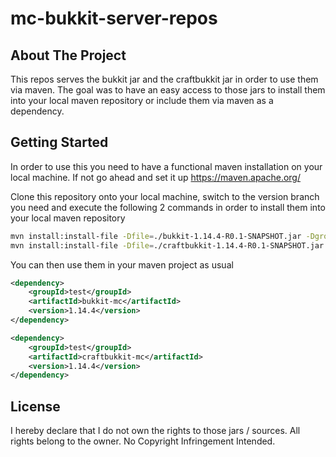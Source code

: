 # mc-bukkit-server-repos

<!-- ABOUT THE PROJECT -->
## About The Project

This repos serves the bukkit jar and the craftbukkit jar in order to use them via maven. The goal was to have an easy access to those jars to install them 
into your local maven repository or include them via maven as a dependency.

## Getting Started

In order to use this you need to have a functional maven installation on your local machine. If not go ahead and set it up https://maven.apache.org/

Clone this repository onto your local machine, switch to the version branch you need and execute the following 2 commands in order to install them into your local maven repository
```sh
mvn install:install-file -Dfile=./bukkit-1.14.4-R0.1-SNAPSHOT.jar -DgroupId=<group-id> -DartifactId=<artifact-id> -Dversion=<version> -Dpackaging=jar
mvn install:install-file -Dfile=./craftbukkit-1.14.4-R0.1-SNAPSHOT.jar -DgroupId=<group-id> -DartifactId=<artifact-id> -Dversion=<version> -Dpackaging=jar
```
You can then use them in your maven project as usual 
```xml
<dependency>
    <groupId>test</groupId>
    <artifactId>bukkit-mc</artifactId>
    <version>1.14.4</version>
</dependency>

<dependency>
    <groupId>test</groupId>
    <artifactId>craftbukkit-mc</artifactId>
    <version>1.14.4</version>
</dependency>
```

## License
I hereby declare that I do not own the rights to those jars / sources. All rights belong to the owner. No Copyright Infringement Intended.

